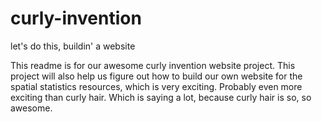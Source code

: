 # curly-invention
let's do this,
buildin' a website

This readme is for our awesome curly invention website project.
This project will also help us figure out how to build our own website for
the spatial statistics resources, which is very exciting. Probably even more
exciting than curly hair. Which is saying a lot, because curly hair is
so, so awesome.
